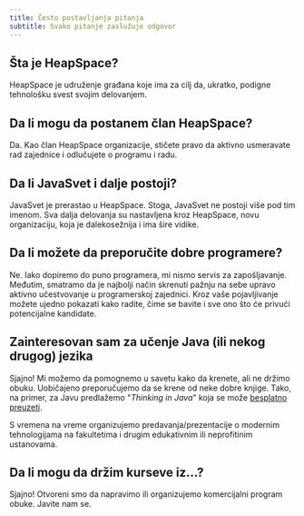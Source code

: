 ```yaml
---
title: Često postavljanja pitanja
subtitle: Svako pitanje zaslužuje odgovor
---
```


## Šta je HeapSpace?

HeapSpace je udruženje građana koje ima za cilj da, ukratko, podigne
tehnološku svest svojim delovanjem.


## Da li mogu da postanem član HeapSpace?

Da. Kao član HeapSpace organizacije, stičete pravo da aktivno usmeravate
rad zajednice i odlučujete o programu i radu.


## Da li JavaSvet i dalje postoji?

JavaSvet je prerastao u HeapSpace. Stoga, JavaSvet ne postoji više pod tim
imenom. Sva dalja delovanja su nastavljena kroz HeapSpace, novu organizaciju,
koja je dalekosežnija i ima šire vidike.


## Da li možete da preporučite dobre programere?

Ne. Iako dopiremo do puno programera, mi nismo servis za zapošljavanje.
Međutim, smatramo da je najbolji način skrenuti pažnju na sebe upravo
aktivno učestvovanje u programerskoj zajednici. Kroz vaše pojavljivanje
možete ujedno pokazati kako radite, čime se bavite i sve ono što će
privući potencijalne kandidate.


## Zainteresovan sam za učenje Java (ili nekog drugog) jezika

Sjajno! Mi možemo da pomognemo u savetu kako da krenete, ali ne držimo obuku.
Uobičajeno preporučujemo da se krene od neke dobre knjige. Tako, na primer,
za Javu predlažemo "_Thinking in Java_" koja se može
[besplatno preuzeti](http://www.mindview.net/Books/TIJ/).

S vremena na vreme organizujemo predavanja/prezentacije o modernim tehnologijama
na fakultetima i drugim edukativnim ili neprofitinim ustanovama.


## Da li mogu da držim kurseve iz...?

Sjajno! Otvoreni smo da napravimo ili organizujemo komercijalni program
obuke. Javite nam se.
